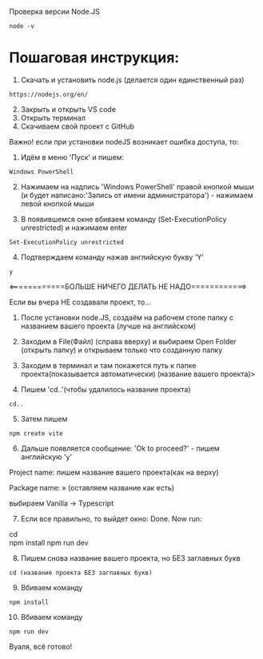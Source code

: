 
Проверка версии Node.JS  
```
node -v
```

<h1> Пошаговая инструкция: </h1>

1. Скачать и установить node.js (делается один единственный раз)
```
https://nodejs.org/en/
```
2. Закрыть и открыть VS code
3. Открыть терминал
4. Скачиваем свой проект с GitHub


Важно! если при установки nodeJS возникает ошибка доступа, то: 

1. Идём в меню 'Пуск' и пишем:

```
Windows PowerShell
```
2. Нажимаем на надпись 'Windows PowerShell' правой кнопкой мыши (и будет написано:'Запись от имени администратора') - нажимаем левой кнопкой мыши

3. В появившемся окне вбиваем команду (Set-ExecutionPolicy unrestricted) и нажимаем enter
```
Set-ExecutionPolicy unrestricted
```
4. Подтверждаем команду нажав английскую букву 'Y'
```
y
```

<============БОЛЬШЕ НИЧЕГО ДЕЛАТЬ НЕ НАДО============>




Если вы вчера НЕ создавали проект, то... 

1. После установки node.JS, создаём на рабочем столе папку с названием вашего проекта (лучше на английском) 

2. Заходим в File(Файл) (справа вверху) и выбираем Open Folder (открыть папку) и открываем только что созданную папку

3. Заходим в терминал и там покажется путь к папке проекта(показывается автоматически) \(название вашего проекта)> 
4. Пишем 'cd..'(чтобы удалилось название проекта)
```
cd..
```

5. Затем пишем
```
npm create vite
```

6. Дальше появляется сообщение: 'Ok to proceed?' - пишем английскую 'y'

Project name: пишем название вашего проекта(как на верху) 

Package name: » (оставляем название как есть)

выбираем Vanilla -> Typescript

7. Если все правильно, то выйдет окно:
Done. Now run:

  cd  
  npm install
  npm run dev

  8. Пишем снова название вашего проекта, но БЕЗ заглавных букв
  ```
  cd (название проекта БЕЗ заглавных букв)
  ```
  
  9. Вбиваем команду
  ```
  npm install
  ```

  10. Вбиваем команду
  ```
  npm run dev
  ```

Вуаля, всё готово!

